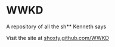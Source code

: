 WWKD
=============
A repository of all the sh** Kenneth says

Visit the site at [shoxty.github.com/WWKD](http://shoxty.github.com/WWKD/)